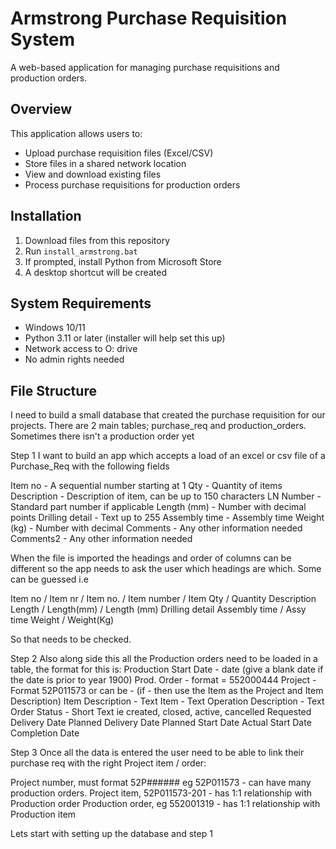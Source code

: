 # Armstrong Purchase Requisition System

A web-based application for managing purchase requisitions and production orders.

## Overview

This application allows users to:
- Upload purchase requisition files (Excel/CSV)
- Store files in a shared network location
- View and download existing files
- Process purchase requisitions for production orders

## Installation

1. Download files from this repository
2. Run `install_armstrong.bat`
3. If prompted, install Python from Microsoft Store
4. A desktop shortcut will be created

## System Requirements

- Windows 10/11
- Python 3.11 or later (installer will help set this up)
- Network access to O: drive
- No admin rights needed

## File Structure


I need to build a small database that created the purchase requisition for our projects. There are 2 main tables; purchase_req and production_orders. Sometimes there isn't a production order yet

Step 1
I want to build an app which accepts a load of an excel or csv file of a Purchase_Req with the following fields

Item no         - A sequential number starting at 1
Qty		- Quantity of items
Description	- Description of item, can be up to 150 characters
LN Number	- Standard part number if applicable
Length (mm)	- Number with decimal points
Drilling detail	- Text up to 255
Assembly time	- Assembly time
Weight (kg)	- Number with decimal
Comments	- Any other information needed
Comments2	- Any other information needed

When the file is imported the headings and order of columns can be different so the app needs to ask the user which headings are which. Some can be guessed i.e

Item no / Item nr / Item no. / Item number / Item
Qty / Quantity
Description
Length / Length(mm) / Length (mm)
Drilling detail
Assembly time / Assy time
Weight / Weight(Kg)

So that needs to be checked.

Step 2
Also along side this all the Production orders need to be loaded in a table, the format for this is:
Production Start Date	- date (give a blank date if the date is prior to year 1900)
Prod. Order		- format = 552000444
Project			- Format 52P011573 or can be - (if - then use the Item as the Project and Item Description)
Item Description	- Text
Item			- Text
Operation Description	- Text
Order Status		- Short Text ie created, closed, active, cancelled
Requested Delivery Date
Planned Delivery Date
Planned Start Date
Actual Start Date
Completion Date

Step 3
Once all the data is entered the user need to be able to link their purchase req with the right Project item / order:

Project number, must format 52P###### eg 52P011573  - can have many production orders.
Project item, 52P011573-201  - has 1:1 relationship with Production order
Production order, eg 552001319 - has 1:1 relationship with Production item

Lets start with setting up the database and step 1


